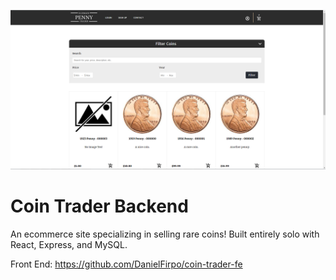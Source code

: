 ![](https://raw.githubusercontent.com/DanielFirpo/coin-trader-fe/master/Capture.PNG)

# Coin Trader Backend
<!--[UltimatePennyTrader.com](https://www.ultimatepennytrader.com/) NO LONGER HOSTED-->

An ecommerce site specializing in selling rare coins! Built entirely solo with React, Express, and MySQL. 

Front End: https://github.com/DanielFirpo/coin-trader-fe
